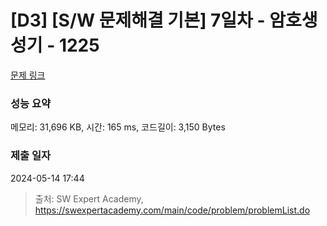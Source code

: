 # [D3] [S/W 문제해결 기본] 7일차 - 암호생성기 - 1225 

[문제 링크](https://swexpertacademy.com/main/code/problem/problemDetail.do?contestProbId=AV14uWl6AF0CFAYD) 

### 성능 요약

메모리: 31,696 KB, 시간: 165 ms, 코드길이: 3,150 Bytes

### 제출 일자

2024-05-14 17:44



> 출처: SW Expert Academy, https://swexpertacademy.com/main/code/problem/problemList.do